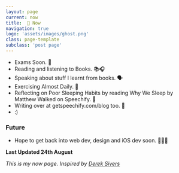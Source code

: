 ```yaml
---
layout: page
current: now
title:  📅 Now
navigation: true
logo: 'assets/images/ghost.png'
class: page-template
subclass: 'post page'
---
```

- Exams Soon. 📝
- Reading and listening to Books. 📚🎧
- Speaking about stuff I learnt from books. 🗣
- Exercising Almost Daily. 💪
- Reflecting on Poor Sleeping Habits by reading Why We Sleep by Matthew Walked on Speechify. 🥱
- Writing over at getspeechify.com/blog too. 🤩
- :)


### Future
- Hope to get back into web dev, design and iOS dev soon. 👨🏾‍💻

**Last Updated 24th August**

_This is my now page. Inspired by [Derek Sivers](https://sivers.org/now)_

